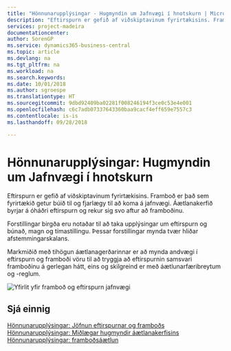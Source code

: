 ```yaml
---
title: "Hönnunarupplýsingar - Hugmyndin um Jafnvægi í hnotskurn | Microsoft Docs"
description: "Eftirspurn er gefið af viðskiptavinum fyrirtækisins. Framboð er það sem fyrirtækið getur búið til og fjarlægy til að koma á jafnvægi. Áætlanakerfið byrjar á óháðri eftirspurn og rekur sig svo aftur að framboðinu."
services: project-madeira
documentationcenter: 
author: SorenGP
ms.service: dynamics365-business-central
ms.topic: article
ms.devlang: na
ms.tgt_pltfrm: na
ms.workload: na
ms.search.keywords: 
ms.date: 10/01/2018
ms.author: sgroespe
ms.translationtype: HT
ms.sourcegitcommit: 9dbd92409ba02281f008246194f3ce0c53e4e001
ms.openlocfilehash: c6c7adb07337643360baa9cacf4eff659e7557c3
ms.contentlocale: is-is
ms.lasthandoff: 09/28/2018

---
```

# <a name="design-details-the-concept-of-balancing-in-brief"></a>Hönnunarupplýsingar: Hugmyndin um Jafnvægi í hnotskurn
Eftirspurn er gefið af viðskiptavinum fyrirtækisins. Framboð er það sem fyrirtækið getur búið til og fjarlægy til að koma á jafnvægi. Áætlanakerfið byrjar á óháðri eftirspurn og rekur sig svo aftur að framboðinu.  

 Forstillingar birgða eru notaðar til að taka upplýsingar um eftirspurn og búnað, magn og tímastillingu. Þessar forstillingar mynda tvær hliðar afstemmingarskalans.  

 Markmiðið með tihögun áætlanagerðarinnar er að mynda andvægi í eftirspurn og framboði vöru til að tryggja að eftirspurnin samsvari framboðinu á gerlegan hátt, eins og skilgreind er með áætlunarfæribreytum og -reglum.  

 ![Yfirlit yfir framboð og eftirspurn jafnvægi](media/nav_app_supply_planning_2_balancing.png "Yfirlit yfir framboð og eftirspurn jafnvægi")  

## <a name="see-also"></a>Sjá einnig  
 [Hönnunarupplýsingar: Jöfnun eftirspurnar og framboðs](design-details-balancing-demand-and-supply.md)   
 [Hönnunarupplýsingar: Miðlægar hugmyndir áætlanakerfisins](design-details-central-concepts-of-the-planning-system.md)   
 [Hönnunarupplýsingar: framboðsáætlun](design-details-supply-planning.md)

